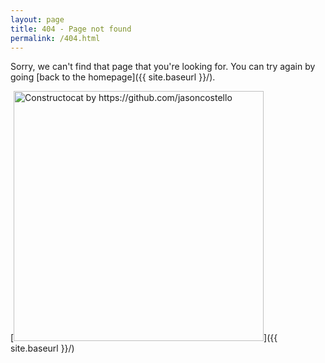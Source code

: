 ```yaml
---
layout: page
title: 404 - Page not found
permalink: /404.html
---
```


Sorry, we can't find that page that you're looking for. You can try again by going [back to the homepage]({{ site.baseurl }}/).

[<img src="https://giphy.com/embed/VwoJkTfZAUBSU" alt="Constructocat by https://github.com/jasoncostello" style="width: 400px;"/>]({{ site.baseurl }}/)

